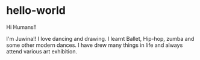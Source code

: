 # hello-world

Hi Humans!!

I'm Juwina!! I love dancing and drawing.
I learnt Ballet, Hip-hop, zumba and some other modern dances. I have drew many things in life and always attend various art exhibition. 

